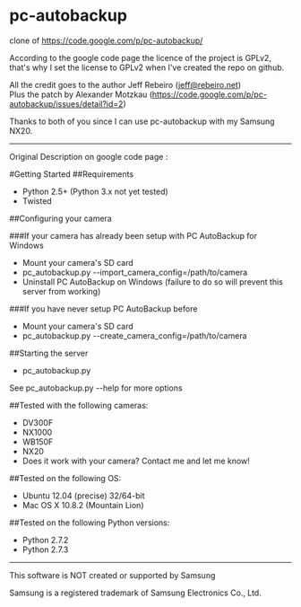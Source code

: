 pc-autobackup
=============

clone of https://code.google.com/p/pc-autobackup/


According to the google code page the licence of the project is GPLv2, that's why I set the license to GPLv2 when I've created the repo on github.

All the credit goes to the author Jeff Rebeiro (jeff@rebeiro.net)  
Plus the patch by Alexander Motzkau (https://code.google.com/p/pc-autobackup/issues/detail?id=2)  

Thanks to both of you since I can use pc-autobackup with my Samsung NX20.

* * *

Original Description on google code page :

#Getting Started
##Requirements
- Python 2.5+ (Python 3.x not yet tested)
- Twisted

##Configuring your camera

###If your camera has already been setup with PC AutoBackup for Windows
- Mount your camera's SD card
- pc_autobackup.py --import_camera_config=/path/to/camera
- Uninstall PC AutoBackup on Windows (failure to do so will prevent this server from working)

###If you have never setup PC AutoBackup before
- Mount your camera's SD card
- pc_autobackup.py --create_camera_config=/path/to/camera

##Starting the server
- pc_autobackup.py

See pc_autobackup.py --help for more options

##Tested with the following cameras:
- DV300F
- NX1000
- WB150F
- NX20
- Does it work with your camera? Contact me and let me know!

##Tested on the following OS:
- Ubuntu 12.04 (precise) 32/64-bit
- Mac OS X 10.8.2 (Mountain Lion)

##Tested on the following Python versions:
- Python 2.7.2
- Python 2.7.3

- - -

This software is NOT created or supported by Samsung

Samsung is a registered trademark of Samsung Electronics Co., Ltd.


